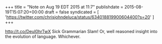+++
title = "Note on Aug 19 EDT 2015 at 11:7"
publishdate = 2015-08-19T15:07:20+00:00
draft = false
syndicated = [ 'https://twitter.com/chrisjohndeluca/status/634018819900604400?s=20' ]
+++

http://t.co/DeuI0hrTwX Sick Grammarian Slam! Or, well reasoned insight into the evolution of language. Whichever.
